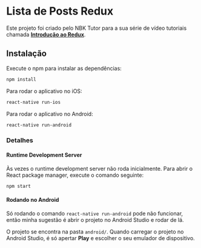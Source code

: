 # Lista de Posts Redux

Este projeto foi criado pelo NBK Tutor para a sua série de vídeo tutoriais chamada [**Introdução ao Redux**](https://www.youtube.com/playlist?list=PLUbb2i4BuuzBP9eD4ZO7J1qxpf4TKNchG).

## Instalação

Execute o npm para instalar as dependências:

```sh
npm install
```

Para rodar o aplicativo no iOS:

```sh
react-native run-ios
```

Para rodar o aplicativo no Android:

```sh
react-native run-android
```

### Detalhes

#### Runtime Development Server

Às vezes o runtime development server não roda inicialmente. Para abrir o React package manager, execute o comando seguinte:

```sh
npm start
```
#### Rodando no Android

Só rodando o comando `react-native run-android` pode não funcionar, então minha sugestão é abrir o projeto no Android Studio e rodar de lá.

O projeto se encontra na pasta `android/`. Quando carregar o projeto no Android Studio, é só apertar **Play** e escolher o seu emulador de dispositivo.
